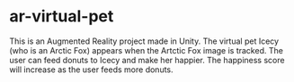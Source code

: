 # ar-virtual-pet

This is an Augmented Reality project made in Unity. The virtual pet Icecy (who is an Arctic Fox) appears when the Artctic Fox image is tracked. The user can feed donuts to Icecy and make her happier. The happiness score will increase as the user feeds more donuts.
